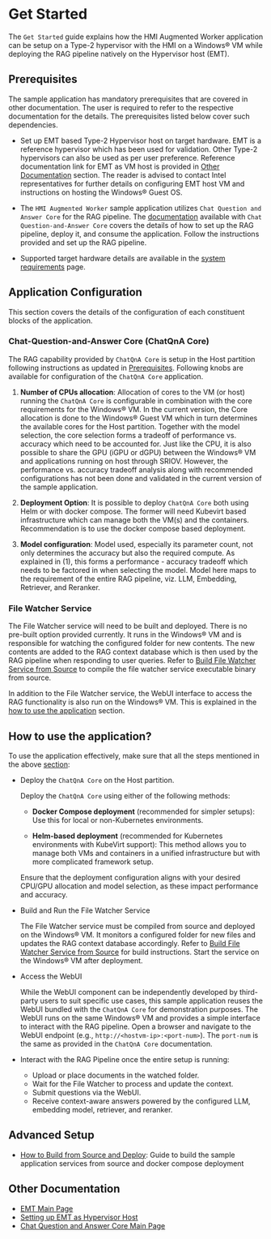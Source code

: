 # Get Started

The `Get Started` guide explains how the HMI Augmented Worker application can be setup on a Type-2 hypervisor with the HMI on a Windows® VM while deploying the RAG pipeline natively on the Hypervisor host (EMT).

## Prerequisites

The sample application has mandatory prerequisites that are covered in other documentation. The user is required to refer to the respective documentation for the details. The prerequisites listed below cover such dependencies.

- Set up EMT based Type-2 Hypervisor host on target hardware. EMT is a reference hypervisor which has been used for validation. Other Type-2 hypervisors can also be used as per user preference. Reference documentation link for EMT as VM host is provided in [Other Documentation](#other-documentation) section. The reader is advised to contact Intel representatives for further details on configuring EMT host VM and instructions on hosting the Windows® Guest OS. 

- The `HMI Augmented Worker` sample application utilizes `Chat Question and Answer Core` for the RAG pipeline. The [documentation](#other-documentation) available with `Chat Question-and-Answer Core` covers the details of how to set up the RAG pipeline, deploy it, and consume the application. Follow the instructions provided and set up the RAG pipeline.

- Supported target hardware details are available in the [system requirements](./system-requirements.md) page.

## Application Configuration

This section covers the details of the configuration of each constituent blocks of the application.

### Chat-Question-and-Answer Core (ChatQnA Core)

The RAG capability provided by `ChatQnA Core` is setup in the Host partition following instructions as updated in [Prerequisites](#prerequisites). Following knobs are available for configuration of the `ChatQnA Core` application.

1. **Number of CPUs allocation**: Allocation of cores to the VM (or host) running the `ChatQnA Core` is configurable in combination with the core requirements for the Windows® VM. In the current version, the Core allocation is done to the Windows® Guest VM which in turn determines the available cores for the Host partition. Together with the model selection, the core selection forms a tradeoff of performance vs. accuracy which need to be accounted for. Just like the CPU, it is also possible to share the GPU (iGPU or dGPU) between the Windows® VM and applications running on host through SRIOV. However, the performance vs. accuracy tradeoff analysis along with recommended configurations has not been done and validated in the current version of the sample application.

2. **Deployment Option**: It is possible to deploy `ChatQnA Core` both using Helm or with docker compose. The former will need Kubevirt based infrastructure which can manage both the VM(s) and the containers. Recommendation is to use the docker compose based deployment.

3. **Model configuration**: Model used, especially its parameter count, not only determines the accuracy but also the required compute. As explained in (1), this forms a performance - accuracy tradeoff which needs to be factored in when selecting the model. Model here maps to the requirement of the entire RAG pipeline, viz. LLM, Embedding, Retriever, and Reranker.

### File Watcher Service

The File Watcher service will need to be built and deployed. There is no pre-built option provided currently. It runs in the Windows® VM and is responsible for watching the configured folder for new contents. The new contents are added to the RAG context database which is then used by the RAG pipeline when responding to user queries. Refer to [Build File Watcher Service from Source](./how-to-build-from-source.md#build-file-watcher-service-from-source) to compile the file watcher service executable binary from source.

In addition to the File Watcher service, the WebUI interface to access the RAG functionality is also run on the Windows® VM. This is explained in the [how to use the application](#how-to-use-the-application) section.

## How to use the application?

To use the application effectively, make sure that all the steps mentioned in the above [section](#application-configuration):

- Deploy the `ChatQnA Core` on the Host partition.

  Deploy the `ChatQnA Core` using either of the following methods:

  - **Docker Compose deployment** (recommended for simpler setups): Use this for local or non-Kubernetes environments.

  - **Helm-based deployment** (recommended for Kubernetes environments with KubeVirt support): This method allows you to manage both VMs and containers in a unified infrastructure but with more complicated framework setup.

  Ensure that the deployment configuration aligns with your desired CPU/GPU allocation and model selection, as these impact performance and accuracy.

- Build and Run the File Watcher Service

  The File Watcher service must be compiled from source and deployed on the Windows® VM. It monitors a configured folder for new files and updates the RAG context database accordingly. Refer to [Build File Watcher Service from Source](./how-to-build-from-source.md) for build instructions. Start the service on the Windows® VM after deployment.

- Access the WebUI

  While the WebUI component can be independently developed by third-party users to suit specific use cases, this sample application reuses the WebUI bundled with the `ChatQnA Core` for demonstration purposes. The WebUI runs on the same Windows® VM and provides a simple interface to interact with the RAG pipeline.
  Open a browser and navigate to the WebUI endpoint (e.g., `http://<hostvm-ip>:<port-num>`). The `port-num` is the same as provided in the `ChatQnA Core` documentation.

- Interact with the RAG Pipeline once the entire setup is running:

  - Upload or place documents in the watched folder.
  - Wait for the File Watcher to process and update the context.
  - Submit questions via the WebUI.
  - Receive context-aware answers powered by the configured LLM, embedding model, retriever, and reranker.

## Advanced Setup

- [How to Build from Source and Deploy](./how-to-build-from-source.md): Guide to build the sample application services from source and docker compose deployment

## Other Documentation
- [EMT Main Page](https://github.com/open-edge-platform/edge-microvisor-toolkit)
- [Setting up EMT as Hypervisor Host](https://github.com/open-edge-platform/edge-microvisor-toolkit/tree/3.0/docs/developer-guide)
- [Chat Question and Answer Core Main Page](https://github.com/open-edge-platform/edge-ai-libraries/tree/main/sample-applications/chat-question-and-answer-core)